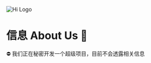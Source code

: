 ![Hi Logo](https://inrhinrh.coding.net/p/tuchuang/d/tuchuang/git/raw/6d1988f4b59e57a1c346934751eedf0a0e25e66a/HiUsersLogo.gif) 

# 信息 About Us 👋

⛔ 我们正在秘密开发一个超级项目，目前不会透露相关信息
